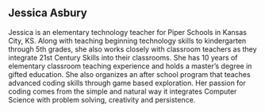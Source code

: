 ## Jessica Asbury

Jessica is an elementary technology teacher for Piper Schools in Kansas City, KS.  Along with teaching beginning technology skills to kindergarten through 5th grades, she also works closely with classroom teachers as they integrate 21st Century Skills into their classrooms.  She has 10 years of elementary classroom teaching experience and holds a master’s degree in gifted education.  She also organizes an after school program that teaches advanced coding skills through game based exploration.  Her passion for coding comes from the simple and natural way it integrates Computer Science with problem solving, creativity and persistence. 